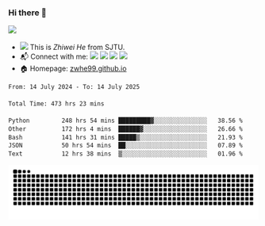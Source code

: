### Hi there 👋 

![](https://komarev.com/ghpvc/?username=zwhe99)
- <img src="https://media.giphy.com/media/mcsPU3SkKrYDdW3aAU/giphy.gif" width="20"> This is *Zhiwei He* from SJTU.
- :mailbox_with_mail: Connect with me: <a href = "mailto:hezw.tkcw@gmail.com"><img src="https://img.shields.io/badge/-hezw.tkcw@gmail.com-red?style=flat&logo=gmail&logoColor=white" target="_blank"></a> <a href = "mailto:zwhe.cs@sjtu.edu.cn"><img src="https://img.shields.io/badge/-zwhe.cs@sjtu.edu.cn-%23333?style=flat&logo=gmail&logoColor=white" target="_blank"></a> <a href = "https://twitter.com/zwhe99"><img src="https://img.shields.io/badge/-Twitter @zwhe99-%234a99e9?style=flat&logo=twitter&logoColor=white" target="_blank"></a> <a href = "https://www.zhihu.com/people/hbenmazi-8"><img src="https://img.shields.io/badge/-%E7%9F%A5%E4%B9%8E-%232f6be0" target="_blank"></a>
- 🏠 Homepage: [zwhe99.github.io](https://zwhe99.github.io/)
<!--START_SECTION:waka-->

```txt
From: 14 July 2024 - To: 14 July 2025

Total Time: 473 hrs 23 mins

Python         248 hrs 54 mins █████████▓░░░░░░░░░░░░░░░   38.56 %
Other          172 hrs 4 mins  ██████▓░░░░░░░░░░░░░░░░░░   26.66 %
Bash           141 hrs 31 mins █████▒░░░░░░░░░░░░░░░░░░░   21.93 %
JSON           50 hrs 54 mins  ██░░░░░░░░░░░░░░░░░░░░░░░   07.89 %
Text           12 hrs 38 mins  ▒░░░░░░░░░░░░░░░░░░░░░░░░   01.96 %
```

<!--END_SECTION:waka-->
<picture>
  <source
    media="(prefers-color-scheme: dark)"
    srcset="https://raw.githubusercontent.com/zwhe99/zwhe99/output/github-contribution-grid-snake-dark.svg"
  />
  <source
    media="(prefers-color-scheme: light)"
    srcset="https://raw.githubusercontent.com/zwhe99/zwhe99/output/github-contribution-grid-snake.svg"
  />
  <img
    alt="github contribution grid snake animation"
    src="https://raw.githubusercontent.com/zwhe99/zwhe99/output/github-contribution-grid-snake.svg"
  />
</picture>

